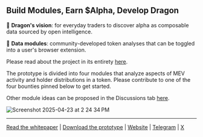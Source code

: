 ## Build Modules, Earn $Alpha, Develop Dragon

🧿 **Dragon's vision**: for everyday traders to discover alpha as composable data sourced by open intelligence.

🧩 **Data modules**: community-developed token analyses that can be toggled into a user's browser extension.

Please read about the project in its entirety [here](https://alpha-dragon.ai/alphadragon.pdf).

The prototype is divided into four modules that analyze aspects of MEV activity and holder distributions in a token. Please contribute to one of the four bounties pinned below to get started. 

Other module ideas can be proposed in the Discussions tab [here](https://github.com/orgs/alpha-dragon-org/discussions). 

![Screenshot 2025-04-23 at 2 24 34 PM](https://github.com/user-attachments/assets/964752fe-c22d-4d18-aa41-b837014b3314)




---


[Read the whitepaper](https://alpha-dragon.ai/alphadragon.pdf) |
[Download the prototype](https://chromewebstore.google.com/detail/dragon/ncbgllgbplhnbekllhogabdefjidbkoe) | [Website](https://alpha-dragon.ai) | [Telegram](https://t.me/+OU0SLVfcpEZhZWQx) | [X](https://x.com/AlphaDragonAI)


